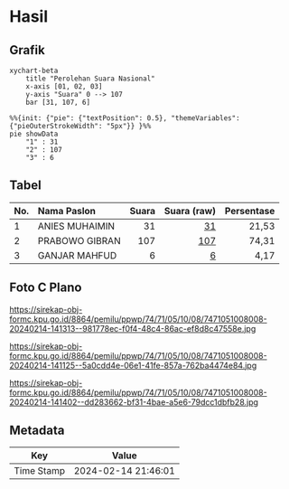 # Hasil

## Grafik

```mermaid
xychart-beta
    title "Perolehan Suara Nasional"
    x-axis [01, 02, 03]
    y-axis "Suara" 0 --> 107
    bar [31, 107, 6]
```

```mermaid
%%{init: {"pie": {"textPosition": 0.5}, "themeVariables": {"pieOuterStrokeWidth": "5px"}} }%%
pie showData
    "1" : 31
    "2" : 107
    "3" : 6
```

## Tabel

| No. | Nama Paslon    | Suara | Suara (raw) | Persentase |
|:--- |:-------------- | -----:| -----------:| ----------:|
| 1   | ANIES MUHAIMIN | 31    | [31][p-1]   | 21,53      |
| 2   | PRABOWO GIBRAN | 107   | [107][p-2]  | 74,31      |
| 3   | GANJAR MAHFUD  | 6     | [6][p-3]    | 4,17       |


[p-1]: https://github.com/gigit-pemilu/pemilu-2024/blob/main/pilpres/hitung-suara/sub/74-sulawesi-tenggara/sub/71-kota-kendari/sub/05-kendari-barat/sub/1008-dapu-dapura/sub/008-tps/sub/paslon-1.txt
[p-2]: https://github.com/gigit-pemilu/pemilu-2024/blob/main/pilpres/hitung-suara/sub/74-sulawesi-tenggara/sub/71-kota-kendari/sub/05-kendari-barat/sub/1008-dapu-dapura/sub/008-tps/sub/paslon-2.txt
[p-3]: https://github.com/gigit-pemilu/pemilu-2024/blob/main/pilpres/hitung-suara/sub/74-sulawesi-tenggara/sub/71-kota-kendari/sub/05-kendari-barat/sub/1008-dapu-dapura/sub/008-tps/sub/paslon-3.txt

## Foto C Plano

https://sirekap-obj-formc.kpu.go.id/8864/pemilu/ppwp/74/71/05/10/08/7471051008008-20240214-141313--981778ec-f0f4-48c4-86ac-ef8d8c47558e.jpg

https://sirekap-obj-formc.kpu.go.id/8864/pemilu/ppwp/74/71/05/10/08/7471051008008-20240214-141125--5a0cdd4e-06e1-41fe-857a-762ba4474e84.jpg

https://sirekap-obj-formc.kpu.go.id/8864/pemilu/ppwp/74/71/05/10/08/7471051008008-20240214-141402--dd283662-bf31-4bae-a5e6-79dcc1dbfb28.jpg


## Metadata

| Key        | Value               |
| ---------- | ------------------- |
| Time Stamp | 2024-02-14 21:46:01 |



